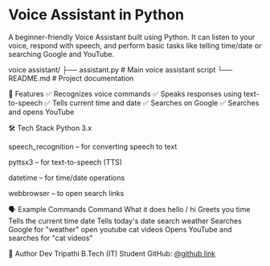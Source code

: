 # Voice Assistant in Python
A beginner-friendly Voice Assistant built using Python.
It can listen to your voice, respond with speech, and perform basic tasks like telling time/date or searching Google and YouTube.

voice assistant/
├── assistant.py        # Main voice assistant script
└── README.md           # Project documentation

🎯 Features
✅ Recognizes voice commands
✅ Speaks responses using text-to-speech
✅ Tells current time and date
✅ Searches on Google
✅ Searches and opens YouTube

🛠️ Tech Stack
Python 3.x

speech_recognition – for converting speech to text

pyttsx3 – for text-to-speech (TTS)

datetime – for time/date operations

webbrowser – to open search links

🗣️ Example Commands
Command	What it does
hello / hi	Greets you
time	Tells the current time
date	Tells today's date
search weather	Searches Google for "weather"
open youtube cat videos	Opens YouTube and searches for "cat videos"


👤 Author
Dev Tripathi
B.Tech (IT) Student
GitHub: [@github link](https://github.com/Dev11221/OIBSIP_python)
